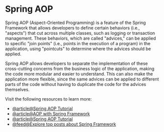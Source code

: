 # Spring AOP

Spring AOP (Aspect-Oriented Programming) is a feature of the Spring Framework that allows developers to define certain behaviors (i.e., "aspects") that cut across multiple classes, such as logging or transaction management. These behaviors, which are called "advices," can be applied to specific "join points" (i.e., points in the execution of a program) in the application, using "pointcuts" to determine where the advices should be applied.

Spring AOP allows developers to separate the implementation of these cross-cutting concerns from the business logic of the application, making the code more modular and easier to understand. This can also make the application more flexible, since the same advices can be applied to different parts of the code without having to duplicate the code for the advices themselves.

Visit the following resources to learn more:

- [@article@Spring AOP Tutorial](https://www.simplilearn.com/tutorials/spring-tutorial/spring-aop-aspect-oriented-programming)
- [@article@AOP with Spring Framework](https://www.tutorialspoint.com/spring/aop_with_spring.htm)
- [@article@Spring AOP Tutorial](https://howtodoinjava.com/spring-aop-tutorial/)
- [@feed@Explore top posts about Spring Framework](https://app.daily.dev/tags/spring?ref=roadmapsh)
